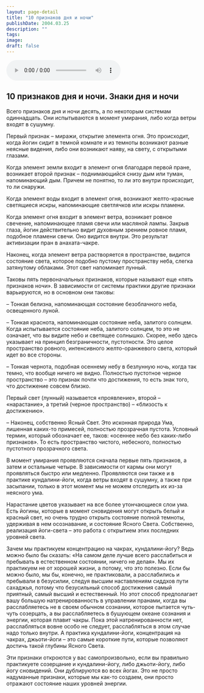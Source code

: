 ```yaml
---
layout: page-detail
title: "10 признаков дня и ночи"
publishDate: 2004.03.25
description: ""
tags:
image:
draft: false
---
```


<audio title="2004.03.25 - 10 признаков дня и ночи.mp3" src="/upload/iblock/500/5009663536965308599179946026cb3e.mp3" controls=""></audio>

## **10 признаков дня и ночи.** **Знаки дня и ночи**
 Всего признаков дня и ночи десять, а по некоторым системам одиннадцать. Они испытываются в момент умирания, либо когда ветры входят в сушумну.

 Первый признак – миражи, открытие элемента огня. Это происходит, когда йогин сидит в темной комнате и из темноты возникают разные неясные видения, либо они возникают наяву, на свету, с открытыми глазами.

 Когда элемент земли входит в элемент огня благодаря первой пране, возникает второй признак – поднимающийся снизу дым или туман, напоминающий дым. Причем не понятно, то ли это внутри происходит, то ли снаружи.

 Когда элемент воды входит в элемент огня, возникают желто-красные светящиеся искры, напоминающие светлячков или искры пламени.

  
 Когда элемент огня входит в элемент ветра, возникает ровное свечение, напоминающее пламя свечи или масляной лампы. Закрыв глаза, йогин действительно видит духовным зрением ровное пламя, подобное пламени свечи. Оно видится внутри. Это результат активизации пран в анахата-чакре.

 Наконец, когда элемент ветра растворяется в пространстве, видится состояние света, которое подобно пустому пространству неба, слегка затянутому облаками. Этот свет напоминает лунный.

  
 Таковы пять первоначальных признаков, которые называют еще «пять признаков ночи». В зависимости от системы практики другие признаки варьируются, но в основном они таковы:

 – Тонкая белизна, напоминающая состояние безоблачного неба, освещенного луной.

 – Тонкая краснота, напоминающая состояние неба, залитого солнцем. Когда испытывается состояние неба, залитого солнцем, то это не означает, что вы видите небо и светящее солнышко. Скорее, небо здесь указывает на принцип безграничности, пустотности. Это целое пространство ровного, интенсивного желто-оранжевого света, который идет во все стороны.

 – Тонкая чернота, подобная осеннему небу в безлунную ночь, когда так темно, что вообще ничего не видно. Полностью пустотное черное пространство – это признак почти что достижения, то есть знак того, что достижение совсем близко.

 Первый свет (лунный) называется «проявление», второй – «нарастание», а третий (черное пространство) – «близость к достижению».

  
 – Наконец, собственно Ясный Свет. Это исконная природа Ума, лишенная каких-то примесей, полностью прозрачная пустота. Условный термин, который обозначает ее, таков: «осеннее небо без каких-либо признаков». То есть пространство чистого, небесного, полностью пустотного прозрачного света.

 В момент умирания проявляются сначала первые пять признаков, а затем и остальные четыре. В зависимости от кармы они могут проявляться быстро или медленно. Проявляются они также и в практике кундалини-йоги, когда ветры входят в сушумну, а также при засыпании, только в этот момент мы не можем отследить их из-за неясного ума.

 Нарастание цветов указывает на все более утончающиеся слои ума. Есть йогины, которые в момент сновидения могут открыть белый и красный свет, но очень трудно открыть состояние полной темноты, удерживая в нем осознавание, и состояние Ясного Света. Собственно, реализация йоги-света – это работа с открытием этих последних уровней света.

  
 Зачем мы практикуем концентрацию на чакрах, кундалини-йогу? Ведь можно было бы сказать: «На самом деле лучше всего расслабиться и пребывать в естественном состоянии, ничего не делая». Мы их практикуем не от хорошей жизни, а потому, что это полезно. Если бы можно было, мы бы, конечно, не практиковали, а расслабились и пребывали в безусилии, следуя высшим наставлениям сиддхов пути сахаджья, потому что безусильный способ достижения самый приятный, самый высший и естественный. Но этот способ предполагает вашу большую натренированность в управлении пранами, когда вы расслабляетесь не в своем обычном сознании, которое пытается чуть-чуть созерцать, а вы расслабляетесь в бушующем океане сознания и энергии, которая плавит чакры. Пока этой натренированности нет, расслабляться вовне особо не следует, расслабляться в этом случае надо только внутри. А практика кундалини-йоги, концентрация на чакрах, джьоти-йоги – это самые короткие пути, которые позволяют достичь такой глубины Ясного Света.

 Эти признаки откроются у вас самопроизвольно, если вы правильно практикуете созерцание и кундалини-йогу, либо джьоти-йогу, либо йогу сновидений. Они дублируются во всех йогах. Это не просто надуманные признаки, которые мы как-то создаем, они просто отражают состояние наших уровней энергии.
  
  
